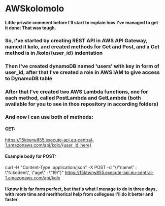 # AWSkolomolo

#### Little private comment before I'll start to explain how I've managed to get it done: That was tough.

### So, I've started by creating REST API in AWS API Gateway, named it kolo, and created methods for Get and Post, and a Get method is in /kolo/{user_id} indentation

### Then I've created dynamoDB named 'users' with key in form of user_id, after that I've created a role in AWS IAM to give access to DynamoDB table

### After that I've created two AWS Lambda functions, one for each method, called PostLambda and GetLambda (both available for you to see in thos repository in according folders)

### And now I can use both of methods:

#### GET: 
https://15ktwrw855.execute-api.eu-central-1.amazonaws.com/api/kolo/{user_id_here}

#### Example body for POST: 
curl -H "Content-Type: application/json" -X POST -d "{\\"name\\" : \\"Nikodem\\", \\"age\\" : \\"19\\"}" 
https://15ktwrw855.execute-api.eu-central-1.amazonaws.com/api/kolo

#### I know it is far form perfect, but that's what I menage to do in three days, with more time and merithorical help from collegues I'll do it better and faster
